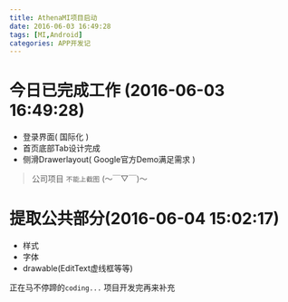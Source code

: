 ```yaml
---
title: AthenaMI项目启动
date: 2016-06-03 16:49:28
tags: [MI,Android]
categories: APP开发记
---
```


# 今日已完成工作 (2016-06-03 16:49:28)
* 登录界面( 国际化 )
* 首页底部Tab设计完成
* 侧滑Drawerlayout( Google官方Demo满足需求 )


>公司项目 `不能上截图` (～￣▽￣)～

<!-- more -->

# 提取公共部分(2016-06-04 15:02:17)
* 样式
* 字体
* drawable(EditText虚线框等等)

正在马不停蹄的`coding...` 项目开发完再来补充